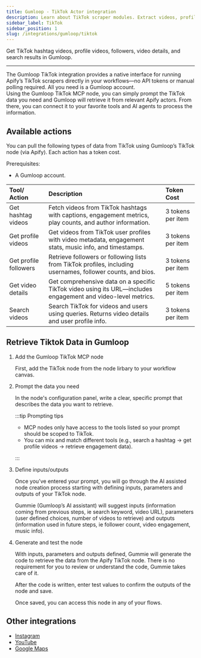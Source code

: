 ```yaml
---
title: Gumloop - TikTok Actor integration
description: Learn about TikTok scraper modules. Extract videos, profile data, followers, and hashtag data.
sidebar_label: TikTok
sidebar_position: 1
slug: /integrations/gumloop/tiktok
---
```


Get TikTok hashtag videos, profile videos, followers, video details, and search results in Gumloop.

---

The Gumloop TikTok integration provides a native interface for running Apify’s TikTok scrapers directly in your workflows—no API tokens or manual polling required. All you need is a Gumloop account.  
Using the Gumloop TikTok MCP node, you can simply prompt the TikTok data you need and Gumloop will retrieve it from relevant Apify actors. From there, you can connect it to your favorite tools and AI agents to process the information.

<!-- TODO:Image of MCP node -->

## Available actions

You can pull the following types of data from TikTok using Gumloop’s TikTok node (via Apify). Each action has a token cost.

Prerequisites:

- A Gumloop account.

| Tool/ Action | Description | Token Cost |
| :---- | :---- | :---- |
| Get hashtag videos | Fetch videos from TikTok hashtags with captions, engagement metrics, play counts, and author information. | 3 tokens per item |
| Get profile videos | Get videos from TikTok user profiles with video metadata, engagement stats, music info, and timestamps. | 3 tokens per item |
| Get profile followers | Retrieve followers or following lists from TikTok profiles, including usernames, follower counts, and bios. | 3 tokens per item |
| Get video details | Get comprehensive data on a specific TikTok video using its URL—includes engagement and video-level metrics. | 5 tokens per item |
| Search videos | Search TikTok for videos and users using queries. Returns video details and user profile info. | 3 tokens per item |

## Retrieve Tiktok Data in Gumloop

1. Add the Gumloop TikTok MCP node

    First, add the TikTok node from the node lirbary to your workflow canvas.

    <!-- TODO:Image of MCP node -->

1. Prompt the data you need

    In the node's configuration panel, write a clear, specific prompt that describes the data you want to retrieve.

    <!-- TODO:Image of prompt -->

    :::tip Prompting tips

    - MCP nodes only have access to the tools listed so your prompt should be scoped to TikTok.
    - You can mix and match different tools (e.g., search a hashtag → get profile videos → retrieve engagement data).

    :::

1. Define inputs/outputs

    Once you’ve entered your prompt, you will go through the AI assisted node creation process starting with defining inputs, parameters and outputs of your TikTok node.

    Gummie (Gumloop’s AI assistant) will suggest inputs (information coming from previous steps, ie search keyword, video URL), parameters (user defined choices, number of videos to retrieve) and outputs (information used in future steps, ie follower count, video engagement, music info).

    <!-- TODO:Image of inputs/outputs -->

1. Generate and test the node

    With inputs, parameters and outputs defined, Gummie will generate the code to retrieve the data from the Apify TikTok node. There is no requirement for you to review or understand the code, Gummie takes care of it.

    After the code is written, enter test values to confirm the outputs of the node and save.

    Once saved, you can access this node in any of your flows.

    <!-- TODO:Image of  final node-->

## Other integrations

- [Instagram](/platform/integrations/gumloop/instagram)
- [YouTube](/platform/integrations/gumloop/youtube)
- [Google Maps](/platform/integrations/gumloop/maps)
